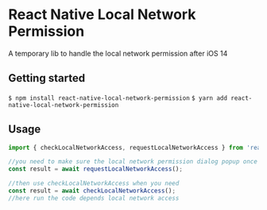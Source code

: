 # React Native Local Network Permission

A temporary lib to handle the local network permission after iOS 14

## Getting started

`$ npm install react-native-local-network-permission`
`$ yarn add react-native-local-network-permission`

## Usage

```javascript
import { checkLocalNetworkAccess, requestLocalNetworkAccess } from 'react-native-local-network-permission';

//you need to make sure the local network permission dialog popup once
const result = await requestLocalNetworkAccess();

//then use checkLocalNetworkAccess when you need
const result = await checkLocalNetworkAccess();
//here run the code depends local network access
```
